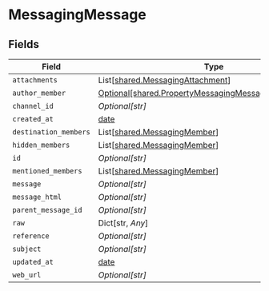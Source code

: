 # MessagingMessage


## Fields

| Field                                                                                                                | Type                                                                                                                 | Required                                                                                                             | Description                                                                                                          |
| -------------------------------------------------------------------------------------------------------------------- | -------------------------------------------------------------------------------------------------------------------- | -------------------------------------------------------------------------------------------------------------------- | -------------------------------------------------------------------------------------------------------------------- |
| `attachments`                                                                                                        | List[[shared.MessagingAttachment](../../models/shared/messagingattachment.md)]                                       | :heavy_minus_sign:                                                                                                   | N/A                                                                                                                  |
| `author_member`                                                                                                      | [Optional[shared.PropertyMessagingMessageAuthorMember]](../../models/shared/propertymessagingmessageauthormember.md) | :heavy_minus_sign:                                                                                                   | N/A                                                                                                                  |
| `channel_id`                                                                                                         | *Optional[str]*                                                                                                      | :heavy_minus_sign:                                                                                                   | N/A                                                                                                                  |
| `created_at`                                                                                                         | [date](https://docs.python.org/3/library/datetime.html#date-objects)                                                 | :heavy_minus_sign:                                                                                                   | N/A                                                                                                                  |
| `destination_members`                                                                                                | List[[shared.MessagingMember](../../models/shared/messagingmember.md)]                                               | :heavy_minus_sign:                                                                                                   | N/A                                                                                                                  |
| `hidden_members`                                                                                                     | List[[shared.MessagingMember](../../models/shared/messagingmember.md)]                                               | :heavy_minus_sign:                                                                                                   | N/A                                                                                                                  |
| `id`                                                                                                                 | *Optional[str]*                                                                                                      | :heavy_minus_sign:                                                                                                   | N/A                                                                                                                  |
| `mentioned_members`                                                                                                  | List[[shared.MessagingMember](../../models/shared/messagingmember.md)]                                               | :heavy_minus_sign:                                                                                                   | N/A                                                                                                                  |
| `message`                                                                                                            | *Optional[str]*                                                                                                      | :heavy_minus_sign:                                                                                                   | N/A                                                                                                                  |
| `message_html`                                                                                                       | *Optional[str]*                                                                                                      | :heavy_minus_sign:                                                                                                   | N/A                                                                                                                  |
| `parent_message_id`                                                                                                  | *Optional[str]*                                                                                                      | :heavy_minus_sign:                                                                                                   | N/A                                                                                                                  |
| `raw`                                                                                                                | Dict[str, *Any*]                                                                                                     | :heavy_minus_sign:                                                                                                   | N/A                                                                                                                  |
| `reference`                                                                                                          | *Optional[str]*                                                                                                      | :heavy_minus_sign:                                                                                                   | N/A                                                                                                                  |
| `subject`                                                                                                            | *Optional[str]*                                                                                                      | :heavy_minus_sign:                                                                                                   | N/A                                                                                                                  |
| `updated_at`                                                                                                         | [date](https://docs.python.org/3/library/datetime.html#date-objects)                                                 | :heavy_minus_sign:                                                                                                   | N/A                                                                                                                  |
| `web_url`                                                                                                            | *Optional[str]*                                                                                                      | :heavy_minus_sign:                                                                                                   | N/A                                                                                                                  |